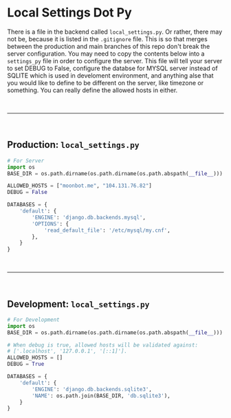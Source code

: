 # Local Settings Dot Py
There is a file in the backend called `local_settings.py`. Or rather, there may not be, because it is listed in the `.gitignore` file. This is so that merges between the production and main branches of this repo don't break the server configuration. You may need to copy the contents below into a `settings_py` file in order to configure the server. This file will tell your server to set DEBUG to False, configure the databse for MYSQL server instead of SQLITE which is used in develoment environment, and anything alse that you would like to define to be different on the server, like timezone or something. You can really define the allowed hosts in either.

<br>

----

<br>

## Production: `local_settings.py`
```python
# For Server
import os
BASE_DIR = os.path.dirname(os.path.dirname(os.path.abspath(__file__)))

ALLOWED_HOSTS = ["moonbot.me", "104.131.76.82"]
DEBUG = False

DATABASES = {
    'default': {
        'ENGINE': 'django.db.backends.mysql',
        'OPTIONS': {
            'read_default_file': '/etc/mysql/my.cnf',
        },
    }
}
```

<br>

----

<br>

## Development: `local_settings.py`
```python
# For Development
import os
BASE_DIR = os.path.dirname(os.path.dirname(os.path.abspath(__file__)))

# When debug is true, allowed hosts will be validated against:
# ['.localhost', '127.0.0.1', '[::1]'].
ALLOWED_HOSTS = []
DEBUG = True

DATABASES = {
    'default': {
        'ENGINE': 'django.db.backends.sqlite3',
        'NAME': os.path.join(BASE_DIR, 'db.sqlite3'),
    }
}
```